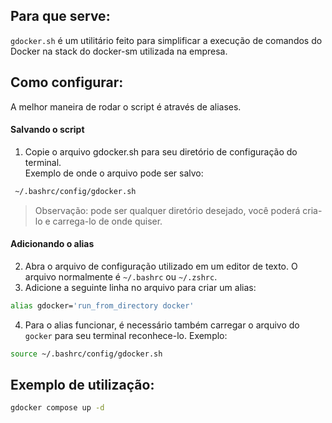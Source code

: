 ## Para que serve:
`gdocker.sh` é um utilitário feito para simplificar a execução de comandos do Docker na stack do docker-sm utilizada na empresa.

## Como configurar:
A melhor maneira de rodar o script é através de aliases.  
#### Salvando o script 
1. Copie o arquivo gdocker.sh para seu diretório de configuração do terminal.  
Exemplo de onde o arquivo pode ser salvo:
  ```bash
   ~/.bashrc/config/gdocker.sh
  ``` 
> Observação: pode ser qualquer diretório desejado, você poderá cria-lo e carrega-lo de onde quiser.  
#### Adicionando o alias
2. Abra o arquivo de configuração utilizado em um editor de texto. O arquivo normalmente é `~/.bashrc` ou `~/.zshrc`.
3. Adicione a seguinte linha no arquivo para criar um alias:
  ```bash
  alias gdocker='run_from_directory docker'
  ```
4. Para o alias funcionar, é necessário também carregar o arquivo do `gocker` para seu terminal reconhece-lo.
Exemplo:
  ```bash
  source ~/.bashrc/config/gdocker.sh
  ```


## Exemplo de utilização:
  ```bash
  gdocker compose up -d
  ```

